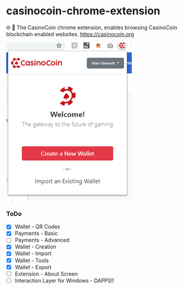 # casinocoin-chrome-extension
🌐 🔌 The CasinoCoin chrome extension, enables browsing CasinoCoin blockchain enabled websites. https://casinocoin.org

![Example Image](https://raw.githubusercontent.com/JoshuaCaputo/casinocoin-chrome-extension/master/demo.PNG)


### ToDo

- [x] Wallet - QR Codes
- [x] Payments - Basic
- [ ] Payments - Advanced
- [x] Wallet - Creation
- [x] Wallet - Import
- [x] Wallet - Tools
- [x] Wallet - Export
- [ ] Extension - About Screen
- [ ] Interaction Layer for Windows - DAPPS!!
